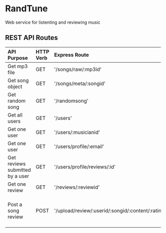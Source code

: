 # RandTune
Web service for listenting and reviewing music


## REST API Routes
<!-- https://docs.google.com/document/d/1p32VRTd7TEalaB6yXlx7dD3413zXV_6qL8d__VkNijA/edit -->

| API Purpose | HTTP Verb | Express Route | Mongoose Model |
| :---------- | :-------- | :------------ | :------------- |
| Get mp3 file | GET | '/songs/raw/:mp3id' | Song.find({ :mp3id }) |
| Get song object | GET | '/songs/meta/:songid' | Song.find({ :songid }) |
| Get random song | GET | '/randomsong' | Song.findOneRandom({}) |
| Get all users | GET | '/users' | User.find({}) |
| Get one user | GET | '/users/:musicianid' | User.findOne({ :musicianid }) |
| Get one user | GET | '/users/profile/:email' | User.findOne({ :email }) |
| Get reviews submitted by a user | GET | '/users/profile/reviews/:id' | Review.find({ :id }) |
| Get one review | GET | '/reviews/:reviewid' | Review.findOne({ :reviewid }) |
| Post a song review | POST | '/upload/review/:userid/:songid/:content/:rating' | Review.create({ review }), User.updateOne({{:userid},{"$push": {reviews:{reviewID: reviewId.valueOf()}}}})|
